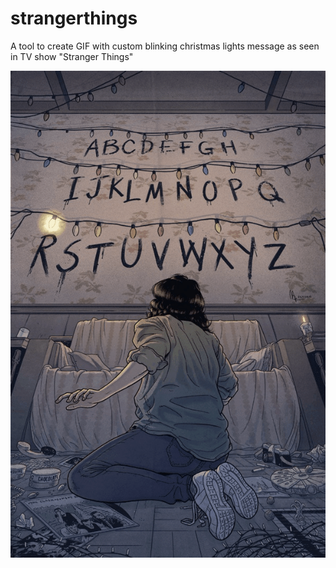 # strangerthings

A tool to create GIF with custom blinking christmas lights message as seen in TV show "Stranger Things" 

![alt tag](output.gif)
